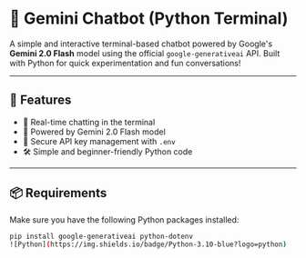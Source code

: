 # 💬 Gemini Chatbot (Python Terminal)

A simple and interactive terminal-based chatbot powered by Google's **Gemini 2.0 Flash** model using the official `google-generativeai` API. Built with Python for quick experimentation and fun conversations!

---

## 🚀 Features

- 🔁 Real-time chatting in the terminal
- 🧠 Powered by Gemini 2.0 Flash model
- 🔐 Secure API key management with `.env`
- 🛠️ Simple and beginner-friendly Python code

---

## 📦 Requirements

Make sure you have the following Python packages installed:

```bash
pip install google-generativeai python-dotenv
![Python](https://img.shields.io/badge/Python-3.10-blue?logo=python)
